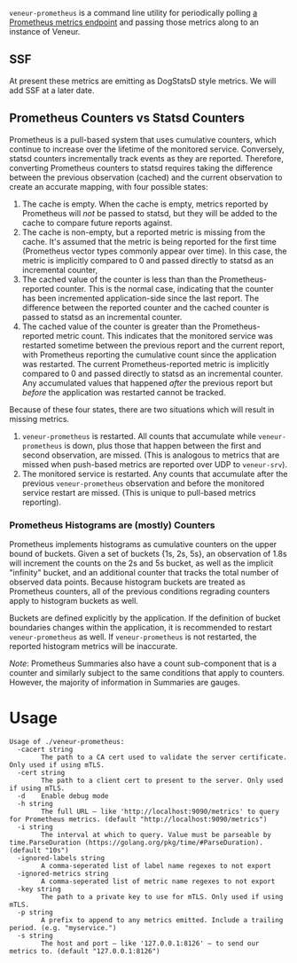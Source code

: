 `veneur-prometheus` is a command line utility for periodically polling
[a Prometheus metrics endpoint](https://prometheus.io/docs/instrumenting/exposition_formats/)
and passing those metrics along to an instance of Veneur.

## SSF

At present these metrics are emitting as DogStatsD style metrics. We will add SSF at a later date.

## Prometheus Counters vs Statsd Counters

Prometheus is a pull-based system that uses cumulative counters, which continue to increase over the lifetime of the monitored service. Conversely, statsd counters incrementally track events as they are reported.  Therefore, converting Prometheus counters to statsd requires taking the difference between the previous observation (cached) and the current observation to create an accurate mapping, with four possible states:

1. The cache is empty. When the cache is empty, metrics reported by Prometheus will *not* be passed to statsd, but they will be added to the cache to compare future reports against.
2. The cache is non-empty, but a reported metric is missing from the cache. It's assumed that the metric is being reported for the first time (Prometheus vector types commonly appear over time). In this case, the metric is implicitly compared to 0 and passed directly to statsd as an incremental counter,
3. The cached value of the counter is less than than the Prometheus-reported counter. This is the normal case, indicating that the counter has been incremented application-side since the last report. The difference between the reported counter and the cached counter is passed to statsd as an incremental counter.
4. The cached value of the counter is greater than the Prometheus-reported metric count. This indicates that the monitored service was restarted sometime between the previous report and the current report, with Prometheus reporting the cumulative count since the application was restarted. The current Prometheus-reported metric is implicitly compared to 0 and passed directly to statsd as an incremental counter. Any accumulated values that happened *after* the previous report but *before* the application was restarted cannot be tracked.

Because of these four states, there are two situations which will result in missing metrics.

1. `veneur-prometheus` is restarted.  All counts that accumulate while `veneur-prometheus` is down, plus those that happen between the first and second observation, are missed. (This is analogous to metrics that are missed when push-based metrics are reported over UDP to `veneur-srv`).
2. The monitored service is restarted.  Any counts that accumulate after the previous `veneur-prometheus` observation and before the monitored service restart are missed. (This is unique to pull-based metrics reporting).

### Prometheus Histograms are (mostly) Counters

Prometheus implements histograms as cumulative counters on the upper bound of buckets. Given a set of buckets {1s, 2s, 5s}, an observation of 1.8s will increment the counts on the 2s and 5s bucket, as well as the implicit "infinity" bucket, and an additional counter that tracks the total number of observed data points. Because histogram buckets are treated as Prometheus counters, all of the previous conditions regrading counters apply to histogram buckets as well.

Buckets are defined explicitly by the application. If the definition of bucket boundaries changes within the application, it is recommended to restart `veneur-prometheus` as well. If `veneur-prometheus` is not restarted, the reported histogram metrics will be inaccurate.

*Note*: Prometheus Summaries also have a count sub-component that is a counter and similarly subject to the same conditions that apply to counters. However, the majority of information in Summaries are gauges.

# Usage

```
Usage of ./veneur-prometheus:
  -cacert string
    	The path to a CA cert used to validate the server certificate. Only used if using mTLS.
  -cert string
    	The path to a client cert to present to the server. Only used if using mTLS.
  -d    Enable debug mode
  -h string
    	The full URL — like 'http://localhost:9090/metrics' to query for Prometheus metrics. (default "http://localhost:9090/metrics")
  -i string
    	The interval at which to query. Value must be parseable by time.ParseDuration (https://golang.org/pkg/time/#ParseDuration). (default "10s")
  -ignored-labels string
    	A comma-seperated list of label name regexes to not export
  -ignored-metrics string
    	A comma-seperated list of metric name regexes to not export
  -key string
    	The path to a private key to use for mTLS. Only used if using mTLS.
  -p string
    	A prefix to append to any metrics emitted. Include a trailing period. (e.g. "myservice.")
  -s string
    	The host and port — like '127.0.0.1:8126' — to send our metrics to. (default "127.0.0.1:8126")
```
